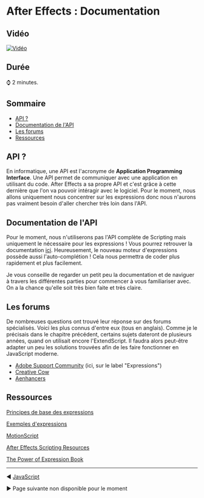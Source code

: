 <!-- omit in toc -->
# After Effects : Documentation

<!-- omit in toc -->
## Vidéo

[![Vidéo](https://img.youtube.com/vi/KeVuMZ4QY44/maxresdefault.jpg)](https://www.youtube.com/watch?v=KeVuMZ4QY44)

<!-- omit in toc -->
## Durée

:watch: 2 minutes.

<!-- omit in toc -->
## Sommaire

- [API ?](#api-)
- [Documentation de l'API](#documentation-de-lapi)
- [Les forums](#les-forums)
- [Ressources](#ressources)

## API ?

En informatique, une API est l'acronyme de **Application Programming Interface**. Une API permet de communiquer avec une application en utilisant du code. After Effects a sa propre API et c'est grâce à cette dernière que l'on va pouvoir intéragir avec le logiciel. Pour le moment, nous allons uniquement nous concentrer sur les expressions donc nous n'aurons pas vraiment besoin d'aller chercher très loin dans l'API.

## Documentation de l'API

Pour le moment, nous n'utiliserons pas l'API complète de Scripting mais uniquement le nécessaire pour les expressions ! Vous pourrez retrouver la documentation [ici](https://ae-expressions.docsforadobe.dev/index.html).
Heureusement, le nouveau moteur d'expressions possède aussi l'auto-complétion ! Cela nous permettra de coder plus rapidement et plus facilement.

Je vous conseille de regarder un petit peu la documentation et de naviguer à travers les différentes parties pour commencer à vous familiariser avec. On a la chance qu'elle soit très bien faite et très claire.

## Les forums

De nombreuses questions ont trouvé leur réponse sur des forums spécialisés. Voici les plus connus d'entre eux (tous en anglais). Comme je le précisais dans le chapitre précédent, certains sujets dateront de plusieurs années, quand on utilisait encore l'ExtendScript. Il faudra alors peut-être adapter un peu les solutions trouvées afin de les faire fonctionner en JavaScript moderne.

- [Adobe Support Community](https://community.adobe.com/t5/after-effects/bd-p/after-effects?page=1&sort=latest_replies&filter=all&topics=label-expressions) (ici, sur le label "Expressions")
- [Creative Cow](https://creativecow.net/forums/forum/adobe-after-effects-expressions/)
- [Aenhancers](https://www.aenhancers.com/)

## Ressources

[Principes de base des expressions](https://helpx.adobe.com/fr/after-effects/user-guide.html/fr/after-effects/using/expression-basics.ug.html)

[Exemples d'expressions](https://helpx.adobe.com/fr/after-effects/user-guide.html/fr/after-effects/using/expression-examples.ug.html)

[MotionScript](http://www.motionscript.com/index.html)

[After Effects Scripting Resources](https://www.codeandmotion.com/blog/after-effects-scripting-resources)

[The Power of Expression Book](https://aescripts.com/the-power-of-expression/)

-----

:arrow_backward: [JavaScript](https://github.com/Julien-Haudegond/Formation-Code-After-Effects/tree/main/1.Expressions/01.JavaScript)

:arrow_forward: Page suivante non disponible pour le moment
